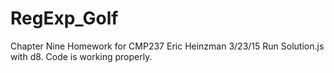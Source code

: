 # RegExp_Golf
Chapter Nine Homework for CMP237 Eric Heinzman 3/23/15
Run Solution.js with d8. Code is working properly. 
